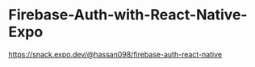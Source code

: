 # Firebase-Auth-with-React-Native-Expo
https://snack.expo.dev/@hassan098/firebase-auth-react-native
